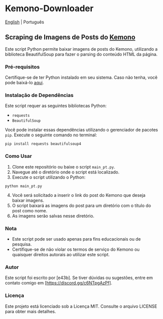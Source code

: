# Kemono-Downloader

[English](README.md) | Português

## Scraping de Imagens de Posts do [Kemono](https://kemono.su/)

Este script Python permite baixar imagens de posts do Kemono, utilizando a biblioteca BeautifulSoup para fazer o parsing do conteúdo HTML da página.

### Pré-requisitos

Certifique-se de ter Python instalado em seu sistema. Caso não tenha, você pode baixá-lo [aqui](https://www.python.org/downloads/).

### Instalação de Dependências

Este script requer as seguintes bibliotecas Python:

- `requests`
- `BeautifulSoup`

Você pode instalar essas dependências utilizando o gerenciador de pacotes `pip`. Execute o seguinte comando no terminal:

```
pip install requests beautifulsoup4
```

### Como Usar

1. Clone este repositório ou baixe o script `main_pt.py`.
2. Navegue até o diretório onde o script está localizado.
3. Execute o script utilizando o Python:

```
python main_pt.py
```

4. Você será solicitado a inserir o link do post do Kemono que deseja baixar imagens.
5. O script baixará as imagens do post para um diretório com o título do post como nome.
6. As imagens serão salvas nesse diretório.

### Nota

- Este script pode ser usado apenas para fins educacionais ou de pesquisa.
- Certifique-se de não violar os termos de serviço do Kemono ou quaisquer direitos autorais ao utilizar este script.

### Autor

Este script foi escrito por [e43b]. Se tiver dúvidas ou sugestões, entre em contato comigo em [https://discord.gg/c6NTpgAzPf].

### Licença

Este projeto está licenciado sob a Licença MIT. Consulte o arquivo LICENSE para obter mais detalhes.
